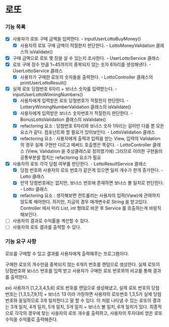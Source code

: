 # 로또

### 기능 목록

- [X] 사용자가 로또 구매 금액을 입력한다. - inputUserLottoBuyMoney()
  - [X] 사용자의 로또 구매 금액이 적절한지 판단한다. - LottoMoneyValidation 클래스의 isValidate()
- [X] 구매 금액으로 로또 몇 장을 살 수 있는지 조사한다. - UserLottoService 클래스
- [X] 로또 구매 장수 만큼 1~45까지의 중복되지 않는 숫자 6자리를 생성해낸다. - UserLottoService 클래스
  - [X] 사용자가 구매한 로또의 숫자들을 출력한다. - LottoController 클래스의 printUserLottoResult()
- [X] 실제 로또 당첨번호 6자리 + 보너스 숫자를 입력받는다. - inputUserLottoWinningNumbers()
  - [X] 사용자에게 입력받은 로또 당첨번호가 적절한지 판단한다. - LotteryWinningNumberValidation 클래스의 isValidate()
  - [X] 사용자에게 입력받은 보너스 숫자번호가 적절한지 판단한다. - BonusLottoValidation 클래스의 isValidate()
  - [X] refactoring 요소 : 당첨번호 6자리와 보너스 숫자 1자리는 길이만 다를 뿐 모든 요소가 같다. 컴포넌트화 할 필요가 있어보인다. - LottoValidation 클래스
  - [X] refactoring 요소 : 사용자에게 출력과 입력을 받는 View, 입력의 Validation 의 경우 실제 구현만 다르고 메써드 호출명은 똑같다. - LottoController 클래스
    (View, Validation 을 추상클래스로 정의했기에) 그러므로 이러한 구현들의 공통부분을 합치는 refactoring 요소가 필요
- [X] 사용자의 로또 각각 당첨 여부를 판단한다. - LottoResultService 클래스
  - [X] 당첨 번호와 사용자의 로또 번호가 같은게 있으면 일치 개수가 한개 증가한다. - Lotto 클래스
  - [X] 만약 당첨번호에는 없지만, 보너스 번호에 존재하면 보너스 볼 일치로 판단한다. - Lotto 클래스
  - [X] refactoring 요소 : 생각해보면 컨트롤러는 사용자의 입력(View)에 관여하지 않도록 해야한다. 하지만, 지금의 경우 매개변수로 String 을 받고있다. Controller 에서 미리 List, int 형태로 바꾼 후 Service 를 호출하는게 바람직해보인다. 
- [ ] 사용자의 결과로 수익률을 계산할 수 있다.
- [ ] 사용자의 로또 결과를 출력할 수 있다.

### 기능 요구 사항

로또를 구매할 수 있고 결과를 사용자에게 출력해주는 프로그램이다.

구매한 로또의 개수만큼 중복되지 않는 6개의 번호를 랜덤으로 생성한다.
실제 로또의 당첨번호와 보너스 번호를 입력 받고 사용자가 구매한 로또 번호와의 비교를 통해 결과를 출력한다.

ex) 사용자가 [1,2,3,4,5,6] 로또 번호를 랜덤으로 생성해냈고, 실제 로또 번호의 당첨 번호는 [1,3,5,7,9,11] + 보너스 13 이라 가정하면
사용자의 로또번호 1,3,5가 실제 당첨 번호와 동일하므로 3개 일치한다고 말 할 수 있다.
이 처럼 나타낼 수 있는 로또의 결과는
3개 일치, 4개 일치, 5개 일치, 5개 일치 + 보너스 볼 일치, 6개 일치가 있다.
최종적으로 각각의 경우에 맞는 사용자의 로또 개수를 출력하고, 사용자의 투자대비 얻은 로또 수익을 수익률로 출력해준다.


